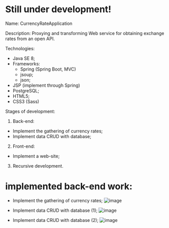 # Still under development!

Name: CurrencyRateApplication

Description: Proxying and transforming Web service for obtaining exchange rates from an open API.

Technologies:
- Java SE 8;
- Frameworks:
  - Spring (Spring Boot, MVC)
  - jsoup;
  - json;
- JSP (implement through Spring)
- PostgreSQL;
- HTML5;
- CSS3 (Sass)


Stages of development:
1. Back-end:
- Implement the gathering of currency rates;
- Implement data CRUD with database;

2. Front-end:
- Implement a web-site;

3. Recursive development.

# implemented back-end work:

- Implement the gathering of currency rates;
![image](https://user-images.githubusercontent.com/97748741/188098113-8cdc9d2f-e216-43f1-a9ca-8dcc245164ad.png)

- Implement data CRUD with database (1);
![image](https://user-images.githubusercontent.com/97748741/188098633-4e8f3c4f-05a0-4645-9a28-b5d5a00ff932.png)

- Implement data CRUD with database (2);
![image](https://user-images.githubusercontent.com/97748741/188098669-af0ecfa2-82f7-4581-81d2-d55eeacb1a08.png)
